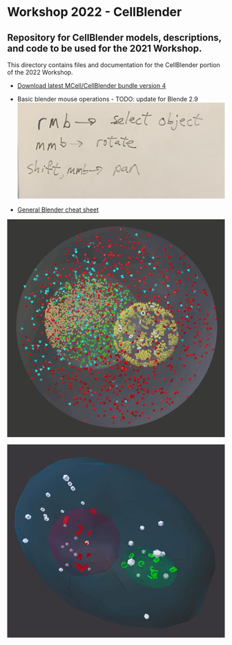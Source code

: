 # Workshop 2022 - CellBlender
## Repository for CellBlender models, descriptions, and code to be used for the 2021 Workshop.

This directory contains files and documentation for the CellBlender portion of the 2022 Workshop.

* [Download latest MCell/CellBlender bundle version 4 ](https://mcell.org/download.html)

* Basic blender mouse operations - TODO: update for Blende 2.9
![Basic blender mouse operations](basic_blender_ops.jpeg?)
* [General Blender cheat sheet](http://www.blender.hu/tutor/kdoc/Blender_Cheat_Sheet.pdf)

![Organelle Model in CellBlender/MCell](organelle_mcell.gif?raw=true "Organelle Model in CellBlender/MCell")

![Cell1 in CellBlender/MCell](Cell1_Test1.gif?raw=true "Cell1 in CellBlender/MCell")

